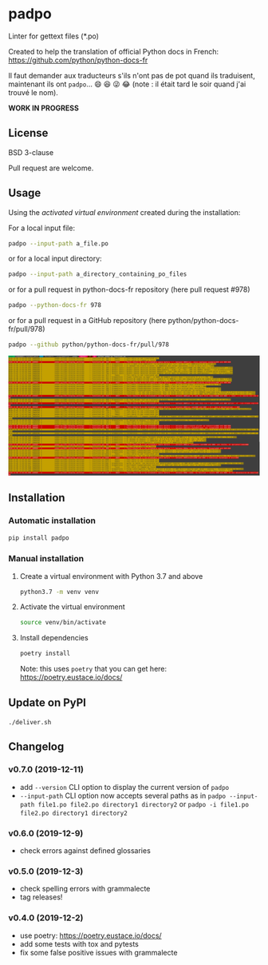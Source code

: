 # padpo

Linter for gettext files (*.po)

Created to help the translation of official Python docs in French: https://github.com/python/python-docs-fr

Il faut demander aux traducteurs s'ils n'ont pas de pot quand ils traduisent, maintenant ils ont `padpo`…
:smile: :laughing: :stuck_out_tongue_winking_eye: :joy: (note : il était tard le soir quand j'ai trouvé le nom).

**WORK IN PROGRESS**

## License

BSD 3-clause

Pull request are welcome.

## Usage

Using the *activated virtual environment* created during the installation:

For a local input file:

```bash
padpo --input-path a_file.po
```

or for a local input directory:

```bash
padpo --input-path a_directory_containing_po_files
```

or for a pull request in python-docs-fr repository (here pull request #978)

```bash
padpo --python-docs-fr 978
```

or for a pull request in a GitHub repository (here python/python-docs-fr/pull/978)

```bash
padpo --github python/python-docs-fr/pull/978
```

![Screenshot](screenshot.png)

## Installation

### Automatic installation

```bash
pip install padpo
```

### Manual installation

1. Create a virtual environment with Python 3.7 and above

   ```bash
   python3.7 -m venv venv
   ```

2. Activate the virtual environment

   ```bash
   source venv/bin/activate
   ```

3. Install dependencies

   ```bash
   poetry install
   ```

   Note: this uses `poetry` that you can get here: https://poetry.eustace.io/docs/

## Update on PyPI

`./deliver.sh`

## Changelog

### v0.7.0 (2019-12-11)

* add `--version` CLI option to display the current version of `padpo`
* `--input-path` CLI option now accepts several paths as in
  `padpo --input-path file1.po file2.po directory1 directory2` or
  `padpo -i file1.po file2.po directory1 directory2`

### v0.6.0 (2019-12-9)

* check errors against defined glossaries

### v0.5.0 (2019-12-3)

* check spelling errors with grammalecte
* tag releases!

### v0.4.0 (2019-12-2)

* use poetry: https://poetry.eustace.io/docs/
* add some tests with tox and pytests
* fix some false positive issues with grammalecte
